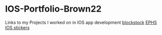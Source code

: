 # IOS-Portfolio-Brown22
Links to my Projects I worked on in IOS app development
[blockstock](https://github.com/ElliottB678/blockstock)
[EPHS IOS stickers](https://github.com/EPHS-iOS/Stickers)
